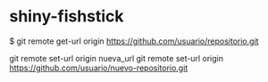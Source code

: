 # shiny-fishstick

$ git remote get-url origin
https://github.com/usuario/repositorio.git

git remote set-url origin nueva_url
git remote set-url origin https://github.com/usuario/nuevo-repositorio.git
